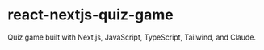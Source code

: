 # react-nextjs-quiz-game

Quiz game built with Next.js, JavaScript, TypeScript, Tailwind, and Claude.
